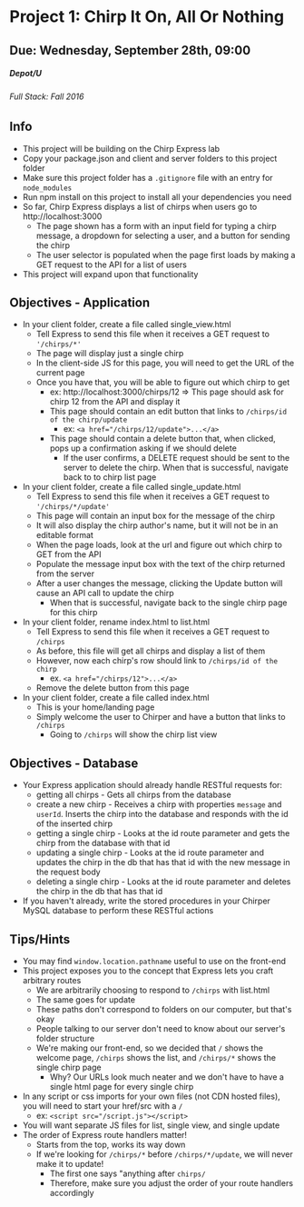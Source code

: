 # Project 1: Chirp It On, All Or Nothing
## Due: Wednesday, September 28th, 09:00
##### Depot/U 
###### Full Stack: Fall 2016

## Info
* This project will be building on the Chirp Express lab
* Copy your package.json and client and server folders to this project folder
* Make sure this project folder has a `.gitignore` file with an entry for `node_modules`
* Run npm install on this project to install all your dependencies you need
* So far, Chirp Express displays a list of chirps when users go to http://localhost:3000
    * The page shown has a form with an input field for typing a chirp message, a dropdown for selecting a user, and a button for sending the chirp
    * The user selector is populated when the page first loads by making a GET request to the API for a list of users
* This project will expand upon that functionality

## Objectives - Application
* In your client folder, create a file called single_view.html
    * Tell Express to send this file when it receives a GET request to `'/chirps/*'`
    * The page will display just a single chirp
    * In the client-side JS for this page, you will need to get the URL of the current page
    * Once you have that, you will be able to figure out which chirp to get
        * ex: http://localhost:3000/chirps/12  => This page should ask for chirp 12 from the API and display it
        * This page should contain an edit button that links to `/chirps/id of the chirp/update`
            * ex: `<a href="/chirps/12/update">...</a>`
        * This page should contain a delete button that, when clicked, pops up a confirmation asking if we should delete
            * If the user confirms, a DELETE request should be sent to the server to delete the chirp. When that is successful, navigate back to to chirp list page
* In your client folder, create a file called single_update.html
    * Tell Express to send this file when it receives a GET request to `'/chirps/*/update'`
    * This page will contain an input box for the message of the chirp
    * It will also display the chirp author's name, but it will not be in an editable format
    * When the page loads, look at the url and figure out which chirp to GET from the API
    * Populate the message input box with the text of the chirp returned from the server
    * After a user changes the message, clicking the Update button will cause an API call to update the chirp
        * When that is successful, navigate back to the single chirp page for this chirp
* In your client folder, rename index.html to list.html
    * Tell Express to send this file when it receives a GET request to `/chirps`
    * As before, this file will get all chirps and display a list of them
    * However, now each chirp's row should link to `/chirps/id of the chirp`
        * ex. `<a href="/chirps/12">...</a>`
    * Remove the delete button from this page
* In your client folder, create a file called index.html
    * This is your home/landing page
    * Simply welcome the user to Chirper and have a button that links to `/chirps`
        * Going to `/chirps` will show the chirp list view

## Objectives - Database
* Your Express application should already handle RESTful requests for:
    * getting all chirps - Gets all chirps from the database
    * create a new chirp - Receives a chirp with properties `message` and `userId`. Inserts the chirp into the database and responds with the id of the inserted chirp
    * getting a single chirp - Looks at the id route parameter and gets the chirp from the database with that id
    * updating a single chirp - Looks at the id route parameter and updates the chirp in the db that has that id with the new message in the request body
    * deleting a single chirp - Looks at the id route parameter and deletes the chirp in the db that has that id
* If you haven't already, write the stored procedures in your Chirper MySQL database to perform these RESTful actions

## Tips/Hints
* You may find `window.location.pathname` useful to use on the front-end
* This project exposes you to the concept that Express lets you craft arbitrary routes
    * We are arbitrarily choosing to respond to `/chirps` with list.html
    * The same goes for update
    * These paths don't correspond to folders on our computer, but that's okay
    * People talking to our server don't need to know about our server's folder structure
    * We're making our front-end, so we decided that `/` shows the welcome page, `/chirps` shows the list, and `/chirps/*` shows the single chirp page
        * Why? Our URLs look much neater and we don't have to have a single html page for every single chirp
* In any script or css imports for your own files (not CDN hosted files), you will need to start your href/src with a `/`
    * ex: `<script src="/script.js"></script>`
* You will want separate JS files for list, single view, and single update
* The order of Express route handlers matter!
    * Starts from the top, works its way down
    * If we're looking for `/chirps/*` before `/chirps/*/update`, we will never make it to update!
        * The first one says "anything after `chirps/`
        * Therefore, make sure you adjust the order of your route handlers accordingly
